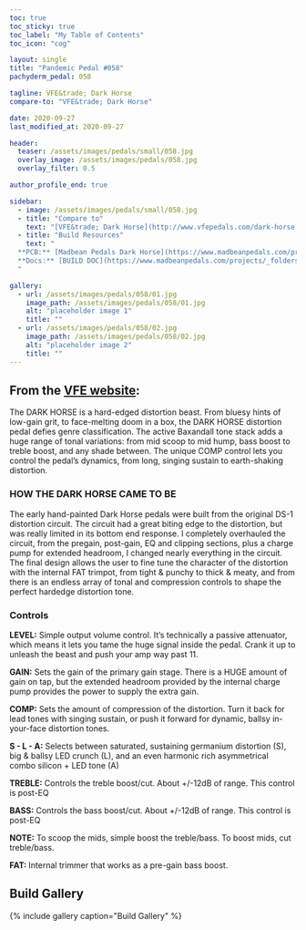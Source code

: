 ```yaml
---
toc: true
toc_sticky: true
toc_label: "My Table of Contents"
toc_icon: "cog"

layout: single
title: "Pandemic Pedal #058"
pachyderm_pedal: 058

tagline: VFE&trade; Dark Horse
compare-to: "VFE&trade; Dark Horse"

date: 2020-09-27
last_modified_at: 2020-09-27

header:
  teaser: /assets/images/pedals/small/058.jpg
  overlay_image: /assets/images/pedals/058.jpg
  overlay_filter: 0.5

author_profile_end: true

sidebar:
  - image: /assets/images/pedals/small/058.jpg
  - title: "Compare to"
    text: "[VFE&trade; Dark Horse](http://www.vfepedals.com/dark-horse.html)"
  - title: "Build Resources"
    text: "
  **PCB:** [Madbean Pedals Dark Horse](https://www.madbeanpedals.com/projects/index.html)<br>
  **Docs:** [BUILD DOC](https://www.madbeanpedals.com/projects/_folders/VFE/docs/VFE_DarkHorse.zip)
  "

gallery:
  - url: /assets/images/pedals/058/01.jpg
    image_path: /assets/images/pedals/058/01.jpg
    alt: "placeholder image 1"
    title: ""
  - url: /assets/images/pedals/058/02.jpg
    image_path: /assets/images/pedals/058/02.jpg
    alt: "placeholder image 2"
    title: ""
---
```


## From the [VFE website](http://vfepedals.com/dark-horse.html):

The DARK HORSE is a hard-edged distortion beast. From bluesy hints of low-gain grit, to face-melting doom in a box, the DARK HORSE distortion pedal defies genre classification. The active Baxandall tone stack adds a huge range of tonal variations: from mid scoop to mid hump, bass boost to treble boost, and any shade between. The unique COMP control lets you control the pedal’s dynamics, from long, singing sustain to earth-shaking distortion.

### HOW THE DARK HORSE CAME TO BE

The early hand-painted Dark Horse pedals were built from the original DS-1 distortion circuit. The circuit had a great biting edge to the distortion, but was really limited in its bottom end response. I completely overhauled the circuit, from the pregain, post-gain, EQ and clipping sections, plus a charge pump for extended headroom, I changed nearly everything in the circuit. The final design allows the user to fine tune the character of the distortion with the internal FAT trimpot, from tight & punchy to thick & meaty, and from there is an endless array of tonal and compression controls to shape the perfect hardedge distortion tone.

### Controls

**LEVEL:** Simple output volume control. It’s technically a passive attenuator, which means it lets you tame the huge signal inside the pedal. Crank it up to unleash the beast and push your amp way past 11.

**GAIN:** Sets the gain of the primary gain stage. There is a HUGE amount of gain on tap, but the extended headroom provided by the internal charge pump provides the power to supply the extra gain.

**COMP:** Sets the amount of compression of the distortion. Turn it back for lead tones with singing sustain, or push it forward for dynamic, ballsy in-your-face distortion tones.

**S - L - A:** Selects between saturated, sustaining germanium distortion (S), big & ballsy LED crunch (L), and an even harmonic rich asymmetrical combo silicon + LED tone (A)

**TREBLE:** Controls the treble boost/cut. About +/-12dB of range. This control is post-EQ

**BASS:** Controls the bass boost/cut. About +/-12dB of range. This control is post-EQ

**NOTE:** To scoop the mids, simple boost the treble/bass. To boost mids, cut treble/bass.

**FAT:** Internal trimmer that works as a pre-gain bass boost.

## Build Gallery

{% include gallery caption="Build Gallery" %}